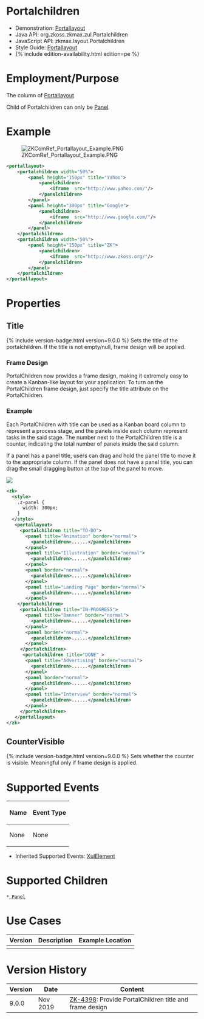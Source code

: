 

# Portalchildren

- Demonstration:
  [Portallayout](http://www.zkoss.org/zkdemo/layout/portal_layout)
- Java API: <javadoc>org.zkoss.zkmax.zul.Portalchildren</javadoc>
- JavaScript API:
  <javadoc directory="jsdoc">zkmax.layout.Portalchildren</javadoc>
- Style Guide: [
  Portallayout](ZK_Style_Guide/XUL_Component_Specification/Portallayout)
- {% include edition-availability.html edition=pe %}

# Employment/Purpose

The column of [
Portallayout](ZK_Component_Reference/Layouts/Portallayout)

Child of Portalchildren can only be [
Panel](ZK_Component_Reference/Containers/Panel)

# Example

<figure>
<img src="ZKComRef_Portallayout_Example.PNG"
title="ZKComRef_Portallayout_Example.PNG" />
<figcaption>ZKComRef_Portallayout_Example.PNG</figcaption>
</figure>

``` xml
<portallayout>
    <portalchildren width="50%">
        <panel height="150px" title="Yahoo">
            <panelchildren>
                <iframe  src="http://www.yahoo.com/"/>
            </panelchildren>
        </panel>
        <panel height="300px" title="Google">
            <panelchildren>
                <iframe  src="http://www.google.com/"/>
            </panelchildren>
        </panel>
    </portalchildren>
    <portalchildren width="50%">
        <panel height="150px" title="ZK">
            <panelchildren>
                <iframe  src="http://www.zkoss.org/"/>
            </panelchildren>
        </panel>
    </portalchildren>
</portallayout>
```

# Properties

## Title

{% include version-badge.html version=9.0.0 %} Sets the title of the portalchildren.
If the title is not empty/null, frame design will be applied.

### Frame Design

PortalChildren now provides a frame design, making it extremely easy to
create a Kanban-like layout for your application. To turn on the
PortalChildren frame design, just specify the title attribute on the
PortalChildren.

### Example

Each PortalChildren with title can be used as a Kanban board column to
represent a process stage, and the panels inside each column represent
tasks in the said stage. The number next to the PortalChildren title is
a counter, indicating the total number of panels inside the said column.

If a panel has a panel title, users can drag and hold the panel title to
move it to the appropriate column. If the panel does not have a panel
title, you can drag the small dragging button at the top of the panel to
move.

![](Kanban-1.png)

``` xml
<zk>
  <style>
    .z-panel {
      width: 300px;
    }
  </style>
   <portallayout>
     <portalchildren title="TO-DO">
       <panel title="Animation" border="normal">
         <panelchildren>......</panelchildren>
       </panel>
       <panel title="Illustration" border="normal">
         <panelchildren>......</panelchildren>
       </panel>
       <panel border="normal">
         <panelchildren>......</panelchildren>
       </panel>
       <panel title="Landing Page" border="normal">
         <panelchildren>......</panelchildren>
       </panel>
    </portalchildren>
     <portalchildren title="IN-PROGRESS">
       <panel title="Banner" border="normal">
         <panelchildren>......</panelchildren>
       </panel>
       <panel border="normal">
         <panelchildren>......</panelchildren>
       </panel>
     </portalchildren>
      <portalchildren title="DONE" >
       <panel title="Advertising" border="normal">
         <panelchildren>......</panelchildren>
       </panel>
       <panel border="normal">
         <panelchildren>......</panelchildren>
       </panel>
       <panel title="Interview" border="normal">
         <panelchildren>......</panelchildren>
       </panel>
     </portalchildren>
   </portallayout>
</zk>
```

## CounterVisible

{% include version-badge.html version=9.0.0 %} Sets whether the counter is visible.
Meaningful only if frame design is applied.

# Supported Events

<table>
<thead>
<tr class="header">
<th><center>
<p>Name</p>
</center></th>
<th><center>
<p>Event Type</p>
</center></th>
</tr>
</thead>
<tbody>
<tr class="odd">
<td><p>None</p></td>
<td><p>None</p></td>
</tr>
</tbody>
</table>

- Inherited Supported Events: [
  XulElement](ZK_Component_Reference/Base_Components/XulElement#Supported_Events)

# Supported Children

`*`[` Panel`](ZK_Component_Reference/Containers/Panel)

# Use Cases

| Version | Description | Example Location |
|---------|-------------|------------------|
|         |             |                  |

# Version History



| Version | Date     | Content                                                                                            |
|---------|----------|----------------------------------------------------------------------------------------------------|
| 9.0.0   | Nov 2019 | [ZK-4398](https://tracker.zkoss.org/browse/ZK-4398): Provide PortalChildren title and frame design |


